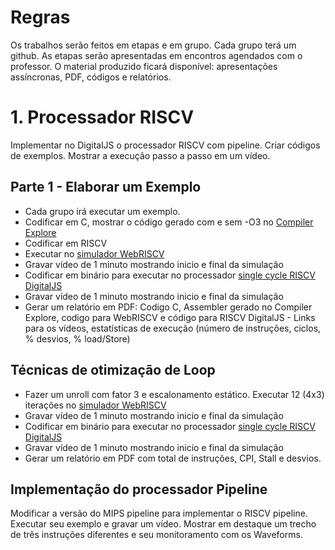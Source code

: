 # Regras
Os trabalhos serão feitos em etapas e em grupo. Cada grupo terá um github. As etapas serão apresentadas em encontros agendados 
com o professor. O material produzido ficará disponível: apresentações assíncronas, PDF, códigos e relatórios.

# 1. Processador RISCV

Implementar no DigitalJS o processador RISCV com pipeline. Criar códigos de exemplos. Mostrar a execução passo a passo em um
vídeo. 

## Parte 1 - Elaborar um Exemplo
* Cada grupo irá executar um exemplo. 
* Codificar em C, mostrar o código gerado com e sem -O3 no [Compiler Explore](https://godbolt.org/)
* Codificar em RISCV
* Executar no [simulador WebRISCV](http://x.dii.unisi.it:8098/~giorgi/WebRISC-V/index.php) 
* Gravar vídeo de 1 minuto mostrando inicio e final da simulação
* Codificar em binário para executar no processador [single cycle RISCV DigitalJS](...)
* Gravar vídeo de 1 minuto mostrando inicio e final da simulação
* Gerar um relatório em PDF: Codigo C, Assembler gerado no Compiler Explore, codigo para WebRISCV e código para RISCV DigitalJS - Links para os vídeos, estatísticas de execução (número de instruções, ciclos, % desvios, % load/Store)

## Técnicas de otimização de Loop
* Fazer um unroll com fator 3 e escalonamento estático. Executar 12 (4x3) iterações no [simulador WebRISCV](http://x.dii.unisi.it:8098/~giorgi/WebRISC-V/index.php) 
* Gravar vídeo de 1 minuto mostrando inicio e final da simulação
* Codificar em binário para executar no processador [single cycle RISCV DigitalJS](...)
* Gravar vídeo de 1 minuto mostrando inicio e final da simulação
* Gerar um relatório em PDF com total de instruções, CPI, Stall e desvios.

## Implementação do processador Pipeline

Modificar a versão do MIPS pipeline para implementar o RISCV pipeline. Executar seu exemplo e gravar um vídeo. Mostrar em destaque um trecho de três instruções diferentes e seu monitoramento com os Waveforms. 

